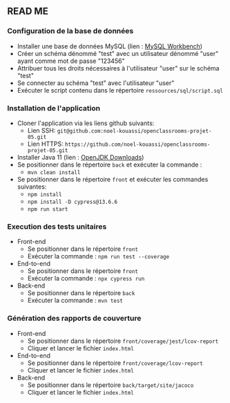 ## READ ME

### Configuration de la base de données

- Installer une base de données MySQL (lien : [MySQL Workbench](https://dev.mysql.com/downloads/workbench/))
- Créer un schéma dénommé "test" avec un utilisateur dénommé "user" ayant comme mot de passe "123456"
- Attribuer tous les droits nécessaires à l'utilisateur "user" sur le schéma "test"
- Se connecter au schéma "test" avec l'utilisateur "user"
- Exécuter le script contenu dans le répertoire `ressources/sql/script.sql`

### Installation de l'application

- Cloner l'application via les liens github suivants: 
  - Lien SSH: `git@github.com:noel-kouassi/openclassrooms-projet-05.git`
  - Lien HTTPS: `https://github.com/noel-kouassi/openclassrooms-projet-05.git`
- Installer Java 11 (lien : [OpenJDK Downloads](https://www.openlogic.com/openjdk-downloads?page=1))
- Se positionner dans le répertoire `back` et exécuter la commande : 
  - `mvn clean install`
- Se positionner dans le répertoire `front` et exécuter les commandes suivantes:
  - `npm install`
  - `npm install -D cypress@13.6.6`
  - `npm run start`

### Execution des tests unitaires

- Front-end
  - Se positionner dans le répertoire `front`
  - Exécuter la commande : `npm run test --coverage`
- End-to-end
  - Se positionner dans le répertoire `front`
  - Exécuter la commande : `npx cypress run`
- Back-end
  - Se positionner dans le répertoire `back`
  - Exécuter la commande : `mvn test`

### Génération des rapports de couverture

- Front-end
  - Se positionner dans le répertoire `front/coverage/jest/lcov-report`
  - Cliquer et lancer le fichier `index.html`
- End-to-end
  - Se positionner dans le répertoire `front/coverage/lcov-report`
  - Cliquer et lancer le fichier `index.html`
- Back-end
  - Se positionner dans le répertoire `back/target/site/jacoco`
  - Cliquer et lancer le fichier `index.html`